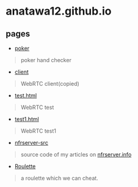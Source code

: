 # anatawa12.github.io

## pages

- [poker](poker)
> poker hand checker
- [client](client.html)
> WebRTC client(copied)
- [test.html](test.html)
> WebRTC test
- [test1.html](test1.html)
> WebRTC test1
- [nfrserver-src](nfrserver-src)
> source code of my articles on [nfrserver.info](https://nfrserver.info)
- [Roulette](roulette)
> a roulette which we can cheat.
